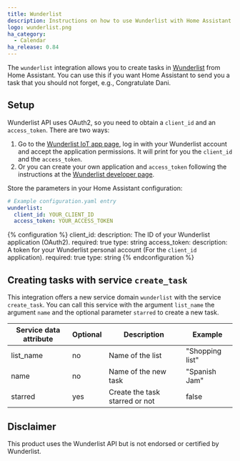 ```yaml
---
title: Wunderlist
description: Instructions on how to use Wunderlist with Home Assistant.
logo: wunderlist.png
ha_category:
  - Calendar
ha_release: 0.84
---
```


The `wunderlist` integration allows you to create tasks in [Wunderlist](https://www.wunderlist.com) from Home Assistant. You can use this if you want Home Assistant to send you a task that you should not forget, e.g., Congratulate Dani.

## Setup

Wunderlist API uses OAuth2, so you need to obtain a `client_id` and an `access_token`.
There are two ways:

1. Go to the [Wunderlist IoT app page](https://wunderlist-iot.herokuapp.com), log in with your Wunderlist account and accept the application permissions.
   It will print for you the `client_id` and the `access_token`.
2. Or you can create your own application and `access_token` following the instructions at the [Wunderlist developer page](https://developer.wunderlist.com/).

Store the parameters in your Home Assistant configuration:

```yaml
# Example configuration.yaml entry
wunderlist:
  client_id: YOUR_CLIENT_ID
  access_token: YOUR_ACCESS_TOKEN
```

{% configuration %}
client_id:
  description: The ID of your Wunderlist application (OAuth2).
  required: true
  type: string
access_token:
  description: A token for your Wunderlist personal account (For the ``client_id`` application).
  required: true
  type: string
{% endconfiguration %}

## Creating tasks with service `create_task`

This integration offers a new service domain `wunderlist` with the service `create_task`.
You can call this service with the argument  `list_name` the argument `name` and the optional parameter `starred` to create a new task.

| Service data attribute | Optional | Description                    | Example         |
| ---------------------- | -------- | ------------------------------ | --------------- |
| list_name              | no       | Name of the list               | "Shopping list" |
| name                   | no       | Name of the new task           | "Spanish Jam"   |
| starred                | yes      | Create the task starred or not | false           |

## Disclaimer

This product uses the Wunderlist API but is not endorsed or certified by Wunderlist.
